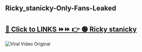 
 ## Ricky_stanicky-Only-Fans-Leaked

# <h2><a href="https://clipsfans.com/Ricky_stanicky&ref=git">🔗 Click to LINKS ⏩⏩ 👉 🟢 Ricky stanicky </a></h2>

<a href="https://clipsfans.com/Ricky_stanicky&ref=git" rel="nofollow" data-target="animated-image.originalLink"><img src="https://i.ibb.co.com/xMMVF88/686577567.gif" alt="Viral Video Original" style="max-width: 100%; display: inline-block;" data-target="animated-image.originalImage"></a>
